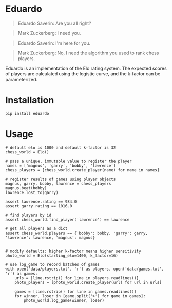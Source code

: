 Eduardo
=======

> Eduardo Saverin: Are you all right?

> Mark Zuckerberg: I need you.

> Eduardo Saverin: I'm here for you.

> Mark Zuckerberg: No, I need the algorithm you used to rank chess players.

Eduardo is an implementation of the Elo rating system. The expected scores of
players are calculated using the logistic curve, and the k-factor can be
parameterized.

Installation
============
    pip install eduardo

Usage
=====
    # default elo is 1000 and default k-factor is 32
    chess_world = Elo()

    # pass a unique, immutable value to register the player
    names = ['magnus', 'garry', 'bobby', 'lawrence']
    chess_players = [chess_world.create_player(name) for name in names]

    # register results of games using player objects
    magnus, garry, bobby, lawrence = chess_players
    magnus.beat(bobby)
    lawrence.lost_to(garry)

    assert lawrence.rating == 984.0
    assert garry.rating == 1016.0

    # find players by id
    assert chess_world.find_player('lawrence') == lawrence

    # get all players as a dict
    assert chess_world.players == {'bobby': bobby, 'garry': garry, 'lawrence': lawrence, 'magnus': magnus}


    # modify defaults: higher k-factor means higher sensitivity
    photo_world = Elo(starting_elo=1400, k_factor=16)

    # use log_game to record batches of games
    with open('data/players.txt', 'r') as players, open('data/games.txt', 'r') as games:
        urls = [line.rstrip() for line in players.readlines()]
        photo_players = [photo_world.create_player(url) for url in urls]

        games = [line.rstrip() for line in games.readlines()]
        for winner, loser in [game.split('>') for game in games]:
            photo_world.log_game(winner, loser)
